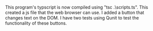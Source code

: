 This program's typscript is now compiled using "tsc .\scripts.ts". This created a js file that the web browser can use. I added a button that changes text on the DOM. I have two tests using Qunit to test the functionality of these buttons.